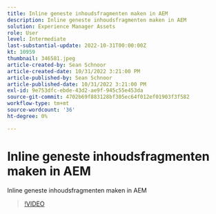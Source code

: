 ```yaml
---
title: Inline geneste inhoudsfragmenten maken in AEM
description: Inline geneste inhoudsfragmenten maken in AEM
solution: Experience Manager Assets
role: User
level: Intermediate
last-substantial-update: 2022-10-31T00:00:00Z
kt: 10959
thumbnail: 346581.jpeg
article-created-by: Sean Schnoor
article-created-date: 10/31/2022 3:21:00 PM
article-published-by: Sean Schnoor
article-published-date: 10/31/2022 3:21:00 PM
exl-id: 9e753dfc-ebde-43d2-ae9f-945c55e453da
source-git-commit: 4702b69f883128bf305ec64f012ef01903f3f582
workflow-type: tm+mt
source-wordcount: '36'
ht-degree: 0%

---
```


# Inline geneste inhoudsfragmenten maken in AEM

Inline geneste inhoudsfragmenten maken in AEM

>[!VIDEO](https://video.tv.adobe.com/v/346581/?quality=12&learn=on)
